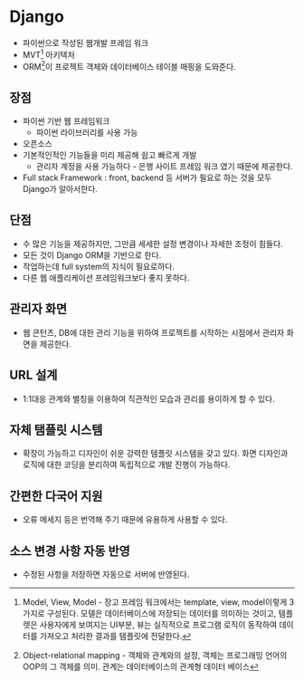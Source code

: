 # Django

-  파이썬으로 작성된 웹개발 프레임 워크
- MVT[^MVT] 아키텍처
- ORM[^ORM]이 프로젝트 객체와 데이터베이스 테이블 매핑을 도와준다.

## 장점

- 파이썬 기반 웹 프레임워크
  - 파이썬 라이브러리를 사용 가능
- 오픈소스
- 기본적인적인 기능들을 미리 제공해 쉽고 빠르게 개발
  - 관리자 계정을 사용 가능하다 - 은행 사이트 프레임 워크 였기 때문에 제공한다.
- Full stack Framework : front, backend 등 서버가 필요로 하는 것을 모두 Django가 알아서한다.

## 단점

- 수 많은 기능을 제공하지만, 그만큼 세세한 설정 변경이나 자세한 조정이 힘들다.
- 모든 것이 Django ORM을 기반으로 한다.
- 작업하는데 full system의 지식이 필요로하다.
- 다른 웹 애플리케이션 프레임워크보다 좋지 못하다.



## 관리자 화면

- 웹 콘턴츠, DB에 대한 관리 기능을 위하여 프로젝트를 시작하는 시점에서 관리자 화면을 제공한다.



## URL 설계

- 1:1대응 관계와 별칭을 이용하여 직관적인 모습과 관리를 용이하게 할 수 있다.



## 자체 탬플릿 시스템

- 확장이 가능하고 디자인이 쉬운 강력한 템플릿 시스템을 갖고 있다. 화면 디자인과 로직에 대한 코딩을 분리하여 독립적으로 개발 진행이 가능하다.



## 간편한 다국어 지원

- 오류 메세지 등은 번역해 주기 때문에 유용하게 사용할 수 있다.



## 소스 변경 사항 자동 반영

- 수정된 사항을 저장하면 자동으로 서버에 반영된다.



[^MVT]: Model, View, Model - 장고 프레임 워크에서는 template, view, model이렇게 3가지로 구성된다. 모델은 데이터베이스에 저장되는 데이터를 의미하는 것이고, 템플렛은 사용자에게 보여지는 UI부분, 뷰는 실직적으로 프로그램 로직이 동작하여 데이터를 가져오고 처리한 결과를 템플릿에 전달한다.
[^ORM]: Object-relational mapping - 객체와 관계와의 설정, 객체는 프로그래밍 언어의 OOP의 그 객체를 의미. 관계는 데이터베이스의 관계형 데이터 베이스




